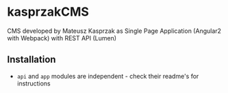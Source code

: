 # kasprzakCMS
CMS developed by Mateusz Kasprzak as Single Page Application (Angular2 with Webpack) with REST API (Lumen)

## Installation
* `api` and `app` modules are independent - check their readme's for instructions